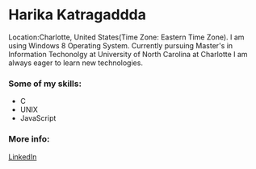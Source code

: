 # Harika Katragaddda
Location:Charlotte, United States(Time Zone: Eastern Time Zone). I am using Windows 8 Operating System.
Currently pursuing Master's in Information Techonolgy at University of North Carolina at Charlotte
I am always eager to learn new technologies.

### Some of my skills:
* C
* UNIX
* JavaScript

### More info:
[LinkedIn]("https://linkedin.com/in/katragadda-harika-a0340758/")

